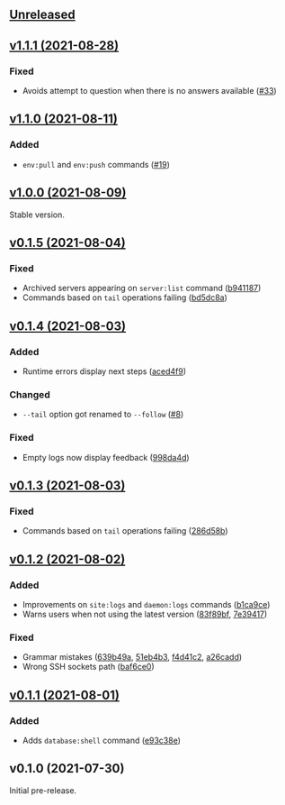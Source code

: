 ## [Unreleased](https://github.com/laravel/forge-cli/compare/v1.1.1...master)


## [v1.1.1 (2021-08-28)](https://github.com/laravel/forge-cli/compare/v1.1.0...v1.1.1)

### Fixed
- Avoids attempt to question when there is no answers available ([#33](https://github.com/laravel/forge-cli/pull/33))


## [v1.1.0 (2021-08-11)](https://github.com/laravel/forge-cli/compare/v1.0.0...v1.1.0)

### Added
- `env:pull` and `env:push` commands ([#19](https://github.com/laravel/forge-cli/pull/19))


## [v1.0.0 (2021-08-09)](https://github.com/laravel/forge-cli/compare/v0.1.5...v1.0.0)

Stable version.


## [v0.1.5 (2021-08-04)](https://github.com/laravel/forge-cli/compare/v0.1.4...v0.1.5)

### Fixed
- Archived servers appearing on `server:list` command ([b941187](https://github.com/laravel/forge-cli/commit/b94118770b2344b6cacf2fb13f9dbcc027be0375))
- Commands based on `tail` operations failing ([bd5dc8a](https://github.com/laravel/forge-cli/commit/bd5dc8a878192326f320b48ad55b0f9db08b2888))


## [v0.1.4 (2021-08-03)](https://github.com/laravel/forge-cli/compare/v0.1.3...v0.1.4)

### Added
- Runtime errors display next steps ([aced4f9](https://github.com/laravel/forge-cli/commit/aced4f9d7f50fa22e683ce49111d56d7e14ac3ab))

### Changed
- `--tail` option got renamed to `--follow` ([#8](https://github.com/laravel/forge-cli/pull/8))

### Fixed
- Empty logs now display feedback ([998da4d](https://github.com/laravel/forge-cli/commit/998da4d145c83b89bdef01c838391adc7c8c9fb6))


## [v0.1.3 (2021-08-03)](https://github.com/laravel/forge-cli/compare/v0.1.2...v0.1.3)

### Fixed
- Commands based on `tail` operations failing ([286d58b](https://github.com/laravel/forge-cli/commit/286d58b38f78c2cb429d2bc83892bf024be01c83))


## [v0.1.2 (2021-08-02)](https://github.com/laravel/forge-cli/compare/v0.1.1...v0.1.2)

### Added
- Improvements on `site:logs` and `daemon:logs` commands ([b1ca9ce](https://github.com/laravel/forge-cli/commit/b1ca9ce90a318c28d0a8423396ffd6b19025c68c))
- Warns users when not using the latest version ([83f89bf](https://github.com/laravel/forge-cli/commit/83f89bf615f3f71b4f2c1f8231835ea5f451e08a), [7e39417](https://github.com/laravel/forge-cli/commit/7e39417b713867bc060715a03b535843c69e67ad))

### Fixed
- Grammar mistakes ([639b49a](https://github.com/laravel/forge-cli/commit/639b49a56e0b6238f84a569c63bd55ffb025d876), [51eb4b3](https://github.com/laravel/forge-cli/commit/51eb4b3fff921c64e0e693c7370c552726dceff1), [f4d41c2](https://github.com/laravel/forge-cli/commit/f4d41c2d67939f42566ab11b446a7e51a7e836ce), [a26cadd](https://github.com/laravel/forge-cli/commit/a26cadddb14f305b36a9cd0594c1ae6f2bc1e4bc))
- Wrong SSH sockets path ([baf6ce0](https://github.com/laravel/forge-cli/commit/baf6ce05bfb9471631736ffd81d1d2809d47e206))


## [v0.1.1 (2021-08-01)](https://github.com/laravel/forge-cli/compare/v0.1.0...v0.1.1)

### Added
- Adds `database:shell` command ([e93c38e](https://github.com/laravel/forge-cli/commit/e93c38e7f5cdcc6e41b9a0b477574e1caf3d581d))


## v0.1.0 (2021-07-30)

Initial pre-release.
